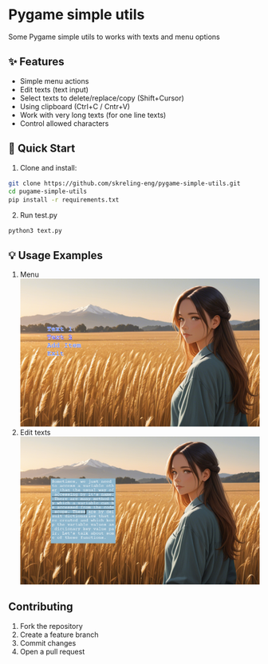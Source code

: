 # Pygame simple utils

Some Pygame simple utils to works with texts and menu options

## ✨ Features

- Simple menu actions
- Edit texts (text input)
- Select texts to delete/replace/copy (Shift+Cursor)
- Using clipboard (Ctrl+C / Cntr+V)
- Work with very long texts (for one line texts)
- Control allowed characters

## 🚀 Quick Start

1. Clone and install:
```bash
git clone https://github.com/skreling-eng/pygame-simple-utils.git
cd pugame-simple-utils
pip install -r requirements.txt
```

2. Run test.py
```
python3 text.py
```

## 💡 Usage Examples

1. Menu
   ![image](https://github.com/skreling-eng/pygame-simple-utils/blob/main/example.png?raw=true)
2. Edit texts
   ![image](https://github.com/skreling-eng/pygame-simple-utils/blob/main/example2.png?raw=true)
    

## Contributing
1. Fork the repository
2. Create a feature branch
3. Commit changes
4. Open a pull request
